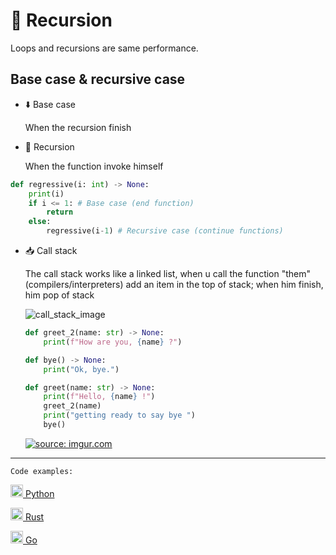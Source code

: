 # 🔄 Recursion

Loops and recursions are same performance.

## Base case & recursive case

- ⬇️ Base case

    When the recursion finish

- 🔄 Recursion

    When the function invoke himself

```python
def regressive(i: int) -> None:
    print(i)
    if i <= 1: # Base case (end function)
        return
    else:
        regressive(i-1) # Recursive case (continue functions)
```

- 📥 Call stack

    The call stack works like a linked list, when u call the function "them"(compilers/interpreters) add an item in the top of stack; when him finish, him pop of stack

    ![call_stack_image](https://iq.opengenus.org/content/images/2019/04/r4.JPG)

    ```python
    def greet_2(name: str) -> None:
        print(f"How are you, {name} ?")

    def bye() -> None:
        print("Ok, bye.")
    ```

    ```python
    def greet(name: str) -> None:
        print(f"Hello, {name} !")
        greet_2(name)
        print("getting ready to say bye ")
        bye()
    ```

    <a href="https://imgur.com/tVWkGJv"><img src="https://i.imgur.com/tVWkGJv.png" title="source: imgur.com" /></a>

---

`Code examples:`

[<img src="https://cdn.jsdelivr.net/gh/devicons/devicon/icons/python/python-original.svg" width="20px" />
Python](./python/main.py)

[<img src="https://cdn.jsdelivr.net/gh/devicons/devicon/icons/rust/rust-plain.svg" width="20px"/>
Rust](./rust/src/lib.rs)

[<img src="https://cdn.jsdelivr.net/gh/devicons/devicon/icons/go/go-original.svg" width="20px"/>
Go](./go/main.go)